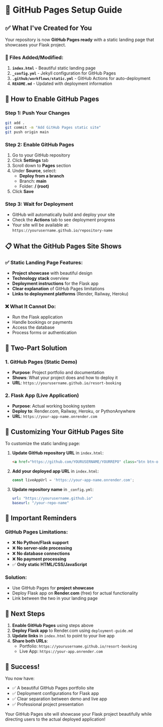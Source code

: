 # 🚀 GitHub Pages Setup Guide

## ✅ What I've Created for You

Your repository is now **GitHub Pages ready** with a static landing page that showcases your Flask project.

### 📁 Files Added/Modified:

1. **`index.html`** - Beautiful static landing page
2. **`_config.yml`** - Jekyll configuration for GitHub Pages
3. **`.github/workflows/static.yml`** - GitHub Actions for auto-deployment
4. **`README.md`** - Updated with deployment information

## 🎯 How to Enable GitHub Pages

### Step 1: Push Your Changes
```bash
git add .
git commit -m "Add GitHub Pages static site"
git push origin main
```

### Step 2: Enable GitHub Pages
1. Go to your GitHub repository
2. Click **Settings** tab
3. Scroll down to **Pages** section
4. Under **Source**, select:
   - **Deploy from a branch**
   - Branch: **main**
   - Folder: **/ (root)**
5. Click **Save**

### Step 3: Wait for Deployment
- GitHub will automatically build and deploy your site
- Check the **Actions** tab to see deployment progress
- Your site will be available at: `https://yourusername.github.io/repository-name`

## 📋 What the GitHub Pages Site Shows

### ✅ Static Landing Page Features:
- **Project showcase** with beautiful design
- **Technology stack** overview
- **Deployment instructions** for the Flask app
- **Clear explanation** of GitHub Pages limitations
- **Links to deployment platforms** (Render, Railway, Heroku)

### ❌ What It Cannot Do:
- Run the Flask application
- Handle bookings or payments
- Access the database
- Process forms or authentication

## 🔄 Two-Part Solution

### 1. GitHub Pages (Static Demo)
- **Purpose**: Project portfolio and documentation
- **Shows**: What your project does and how to deploy it
- **URL**: `https://yourusername.github.io/resort-booking`

### 2. Flask App (Live Application)
- **Purpose**: Actual working booking system
- **Deploy to**: Render.com, Railway, Heroku, or PythonAnywhere
- **URL**: `https://your-app-name.onrender.com`

## 🎨 Customizing Your GitHub Pages Site

To customize the static landing page:

1. **Update GitHub repository URL** in `index.html`:
   ```html
   <a href="https://github.com/YOURUSERNAME/YOURREPO" class="btn btn-outline-light btn-lg">
   ```

2. **Add your deployed app URL** in `index.html`:
   ```javascript
   const liveAppUrl = 'https://your-app-name.onrender.com';
   ```

3. **Update repository name** in `_config.yml`:
   ```yaml
   url: "https://yourusername.github.io"
   baseurl: "/your-repo-name"
   ```

## 🚨 Important Reminders

### GitHub Pages Limitations:
- ❌ **No Python/Flask support**
- ❌ **No server-side processing**
- ❌ **No database connections**
- ❌ **No payment processing**
- ✅ **Only static HTML/CSS/JavaScript**

### Solution:
- Use GitHub Pages for **project showcase**
- Deploy Flask app on **Render.com** (free) for actual functionality
- Link between the two in your landing page

## 📝 Next Steps

1. **Enable GitHub Pages** using steps above
2. **Deploy Flask app** to Render.com using `deployment-guide.md`
3. **Update links** in `index.html` to point to your live app
4. **Share both URLs**:
   - Portfolio: `https://yourusername.github.io/resort-booking`
   - Live App: `https://your-app.onrender.com`

## 🎉 Success!

You now have:
- ✅ A beautiful GitHub Pages portfolio site
- ✅ Deployment configurations for Flask app
- ✅ Clear separation between demo and live app
- ✅ Professional project presentation

Your GitHub Pages site will showcase your Flask project beautifully while directing users to the actual deployed application! 